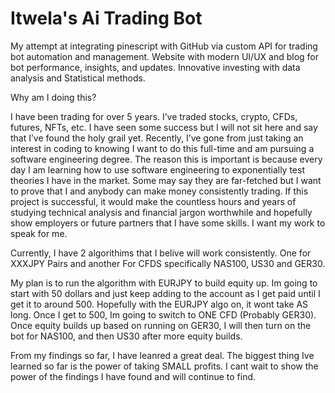 # Itwela's Ai Trading Bot

My attempt at integrating pinescript with GitHub via custom API for trading bot automation and management. Website with modern UI/UX and blog for bot performance, insights, and updates. Innovative investing with data analysis and Statistical methods.


  Why am I doing this?
  
I have been trading for over 5 years. I’ve traded stocks, crypto, CFDs, futures, NFTs, etc. I have seen some success but I will not sit here and say that I’ve found the holy grail yet. Recently, I’ve gone from just taking an interest in coding to knowing I want to do this full-time and am pursuing a software engineering degree. The reason this is important is because every day I am learning how to use software engineering to exponentially test theories I have in the market. Some may say they are far-fetched but I want to prove that I and anybody can make money consistently trading. If this project is successful, it would make the countless hours and years of studying technical analysis and financial jargon worthwhile and hopefully show employers or future partners that I have some skills. I want my work to speak for me.


Currently, I have 2 algorithims that I belive will work consistently. One for XXXJPY Pairs and another For CFDS specifically NAS100, US30 and GER30.

My plan is to run the algorithm with EURJPY to build equity up. Im going to start with 50 dollars and just keep adding to the account as I get paid until I get it to around 500. Hopefully with the EURJPY algo on, it wont take AS long. Once I get to 500, Im going to switch to ONE CFD (Probably GER30). Once equity builds up based on running on GER30, I will then turn on the bot for NAS100, and then US30 after more equity builds.

From my findings so far, I have leanred a great deal. The biggest thing Ive learned so far is the power of taking SMALL profits. I cant wait to show the power of the findings I have found and will continue to find.


